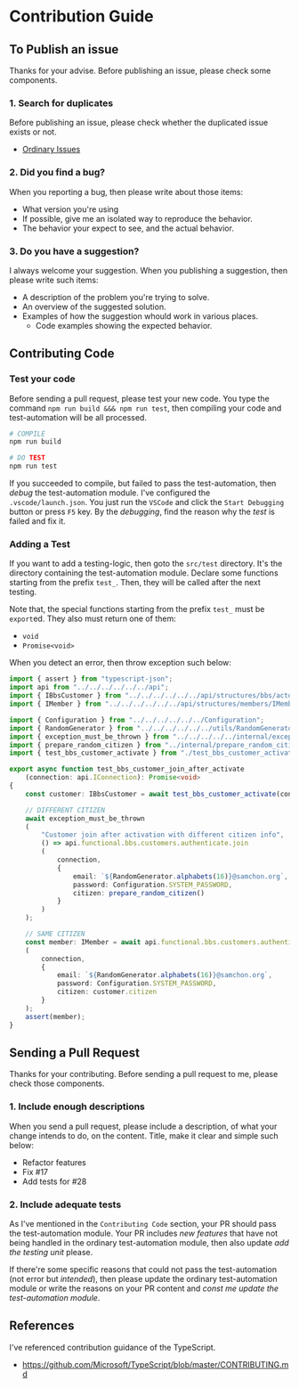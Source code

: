 # Contribution Guide
## To Publish an issue
Thanks for your advise. Before publishing an issue, please check some components.

### 1. Search for duplicates
Before publishing an issue, please check whether the duplicated issue exists or not.

  - [Ordinary Issues](https://github.com/samchon/toss-payments-server/issues)

### 2. Did you find a bug?
When you reporting a bug, then please write about those items:

  - What version you're using
  - If possible, give me an isolated way to reproduce the behavior.
  - The behavior your expect to see, and the actual behavior.

### 3. Do you have a suggestion?
I always welcome your suggestion. When you publishing a suggestion, then please write such items: 

  - A description of the problem you're trying to solve.
  - An overview of the suggested solution.
  - Examples of how the suggestion whould work in various places.
    - Code examples showing the expected behavior.




## Contributing Code
### Test your code
Before sending a pull request, please test your new code. You type the command `npm run build &&& npm run test`, then compiling your code and test-automation will be all processed.

```bash
# COMPILE
npm run build

# DO TEST
npm run test
```

If you succeeded to compile, but failed to pass the test-automation, then *debug* the test-automation module. I've configured the `.vscode/launch.json`. You just run the `VSCode` and click the `Start Debugging` button or press `F5` key. By the *debugging*, find the reason why the *test* is failed and fix it.

### Adding a Test
If you want to add a testing-logic, then goto the `src/test` directory. It's the directory containing the test-automation module. Declare some functions starting from the prefix `test_`. Then, they will be called after the next testing.

Note that, the special functions starting from the prefix `test_` must be `export`ed. They also must return one of them:
  - `void`
  - `Promise<void>`

When you detect an error, then throw exception such below:

```typescript
import { assert } from "typescript-json";
import api from "../../../../../../api";
import { IBbsCustomer } from "../../../../../../api/structures/bbs/actors/IBbsCustomer";
import { IMember } from "../../../../../../api/structures/members/IMember";

import { Configuration } from "../../../../../../Configuration";
import { RandomGenerator } from "../../../../../../utils/RandomGenerator";
import { exception_must_be_thrown } from "../../../../../internal/exception_must_be_thrown";
import { prepare_random_citizen } from "../internal/prepare_random_citizen";
import { test_bbs_customer_activate } from "./test_bbs_customer_activate";

export async function test_bbs_customer_join_after_activate
    (connection: api.IConnection): Promise<void>
{
    const customer: IBbsCustomer = await test_bbs_customer_activate(connection);

    // DIFFERENT CITIZEN
    await exception_must_be_thrown
    (
        "Customer join after activation with different citizen info",
        () => api.functional.bbs.customers.authenticate.join
        (
            connection,
            {
                email: `${RandomGenerator.alphabets(16)}@samchon.org`,
                password: Configuration.SYSTEM_PASSWORD,
                citizen: prepare_random_citizen()
            }
        )
    );

    // SAME CITIZEN
    const member: IMember = await api.functional.bbs.customers.authenticate.join
    (
        connection,
        {
            email: `${RandomGenerator.alphabets(16)}@samchon.org`,
            password: Configuration.SYSTEM_PASSWORD,
            citizen: customer.citizen
        }
    );
    assert(member);
}
```



## Sending a Pull Request
Thanks for your contributing. Before sending a pull request to me, please check those components.

### 1. Include enough descriptions
When you send a pull request, please include a description, of what your change intends to do, on the content. Title, make it clear and simple such below:

  - Refactor features
  - Fix #17
  - Add tests for #28

### 2. Include adequate tests
As I've mentioned in the `Contributing Code` section, your PR should pass the test-automation module. Your PR includes *new features* that have not being handled in the ordinary test-automation module, then also update *add the testing unit* please.

If there're some specific reasons that could not pass the test-automation (not error but *intended*), then please update the ordinary test-automation module or write the reasons on your PR content and *const me update the test-automation module*.




## References
I've referenced contribution guidance of the TypeScript.
  - https://github.com/Microsoft/TypeScript/blob/master/CONTRIBUTING.md
